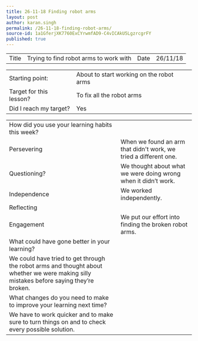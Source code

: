 ```yaml
---
title: 26-11-18 Finding robot arms
layout: post
author: karan.singh
permalink: /26-11-18-finding-robot-arms/
source-id: 1a1GferjXK7760ExCYrwmfAD9-C4vICAkU5LgzrcgrFY
published: true
---
```

<table>
  <tr>
    <td>Title</td>
    <td>Trying to find robot arms to work with</td>
    <td>Date</td>
    <td>26/11/18</td>
  </tr>
</table>


<table>
  <tr>
    <td>Starting point:</td>
    <td>About to start working on the robot arms</td>
  </tr>
  <tr>
    <td>Target for this lesson?</td>
    <td>To fix all the robot arms</td>
  </tr>
  <tr>
    <td>Did I reach my target? </td>
    <td>Yes</td>
  </tr>
</table>


<table>
  <tr>
    <td>How did you use your learning habits this week?</td>
    <td></td>
  </tr>
  <tr>
    <td>Persevering</td>
    <td>When we found an arm that didn't work, we tried a different one.</td>
  </tr>
  <tr>
    <td>Questioning?</td>
    <td>We thought about what we were doing wrong when it didn’t work.</td>
  </tr>
  <tr>
    <td>Independence</td>
    <td>We worked independently.</td>
  </tr>
  <tr>
    <td>Reflecting</td>
    <td></td>
  </tr>
  <tr>
    <td>Engagement</td>
    <td>We put our effort into finding the broken robot arms.</td>
  </tr>
  <tr>
    <td>What could have gone better in your learning?</td>
    <td></td>
  </tr>
  <tr>
    <td>We could have tried to get through the robot arms and thought about whether we were making silly mistakes before saying they’re broken.</td>
    <td></td>
  </tr>
  <tr>
    <td>What changes do you need to make to improve your learning next time?</td>
    <td></td>
  </tr>
  <tr>
    <td>We have to work quicker and to make sure to turn things on and to check every possible solution.</td>
    <td></td>
  </tr>
</table>


